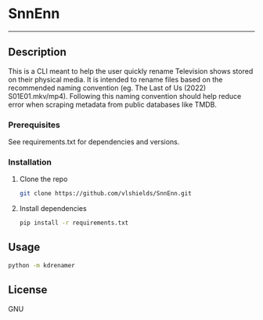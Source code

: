 # SnnEnn
********************

## Description

This is a CLI meant to help the user quickly rename Television shows stored on their physical media. It is intended to
rename files based on the recommended naming convention (eg. The Last of Us (2022) S01E01.mkv/mp4). Following this naming
convention should help reduce error when scraping metadata from public databases like TMDB.




### Prerequisites

See requirements.txt for dependencies and versions.


### Installation


1. Clone the repo
   ```sh
   git clone https://github.com/vlshields/SnnEnn.git
   ```
2. Install dependencies
   ```sh
   pip install -r requirements.txt
   ```







## Usage

   ```sh
   python -m kdrenamer
   ```




<!-- LICENSE -->
## License

GNU
